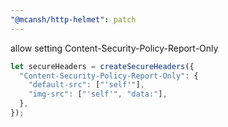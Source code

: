 ```yaml
---
"@mcansh/http-helmet": patch
---
```


allow setting Content-Security-Policy-Report-Only

```js
let secureHeaders = createSecureHeaders({
  "Content-Security-Policy-Report-Only": {
    "default-src": ["'self'"],
    "img-src": ["'self'", "data:"],
  },
});
```
